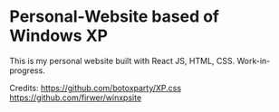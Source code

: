 # Personal-Website based of Windows XP
This is my personal website built with React JS, HTML, CSS. Work-in-progress.

Credits: 
https://github.com/botoxparty/XP.css </br>
https://github.com/firwer/winxpsite
